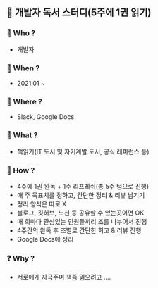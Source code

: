 ## 📒 개발자 독서 스터디(5주에 1권 읽기)

### 👬 Who ?
  - 개발자
  
### 📆 When ?
  - 2021.01 ~
  
### 🚀 Where ?
  - Slack, Google Docs
  
### 📕 What ?
  - 책읽기(IT 도서 및 자기계발 도서, 공식 레퍼런스 등)
  
### 📣 How ?
  - 4주에 1권 완독 + 1주 리프레쉬(총 5주 텀으로 진행)
  - 매 주 목표치를 정하고, 간단한 정리 & 리뷰 남기기
  - 정리 양식은 따로 X
  - 블로그, 깃허브, 노션 등 공유할 수 있는곳이면 OK
  - 매 회마다 관심있는 인원들끼리 조를 나누어서 진행
  - 4주간의 완독 후 조별로 간단한 회고 & 리뷰 진행
  - Google Docs에 정리
  
### ❓ Why ?
  
  - 서로에게 자극주며 책좀 읽으려고 .... 
  
